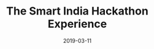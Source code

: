 ---
layout : post
title : "The Smart India Hackathon Experience"
date : 2019-03-11
categories : Thoughts
---